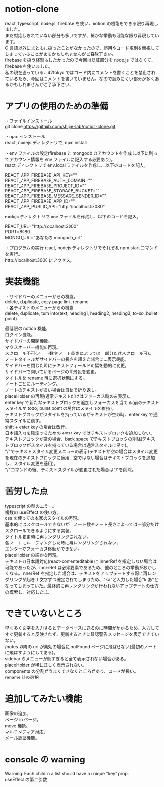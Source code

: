 # notion-clone

react, typescript, node.js, firebase を使い、notion の機能をできる限り再現しました。  
まだ対応しきれていない部分も多いですが、細かな挙動も可能な限り再現しています。  
C 言語以外にまともに扱ったことがなかったので、誤用やコード規則を無視してしまっていることがあるかもしれませんがご容赦下さい。  
firebase を扱う経験もしたかったので今回は認証部分を node.js ではなくて、firebase を使いました。  
私の現在通っている、42tokyo ではコード内にコメントを書くことを禁止されているため、今回はコメントを書いていません。なので読みにくい部分が多くあるかもしれませんがご了承下さい。

# アプリの使用のための準備

・ファイルインストール  
git clone https://github.com/shige-lab/notion-clone.git

・npm インストール  
react, nodejs ディレクトリで, npm install

・env ファイルの設定(firebase と mongodb のアカウントを作成し以下に則ってアカウント情報を env ファイルに記入する必要あり)。  
react ディレクトリで.env.local ファイルを作成し、以下のコードを記入。

REACT_APP_FIREBASE_API_KEY=""  
REACT_APP_FIREBASE_AUTH_DOMAIN=""  
REACT_APP_FIREBASE_PROJECT_ID=""  
REACT_APP_FIREBASE_STORAGE_BUCKET=""  
REACT_APP_FIREBASE_MESSAGE_SENDER_ID=""  
REACT_APP_FIREBASE_APP_ID=""  
REACT_APP_PUBLIC_API="http://localhost:8080"

nodejs ディレクトリで.env ファイルを作成し、以下のコードを記入。

REACT_URL="http://localhost:3000"  
PORT=8080  
MONGO_URI="あなたの mongodb_url"

・プログラムの実行
react, nodejs ディレクトリでそれぞれ npm start コマンドを実行。  
http://localhost:3000 にアクセス。

# 実装機能

・サイドバーのメニューからの機能。  
delete, duplicate, copy page link, rename.  
・各テキストのメニューからの機能  
delete, duplicate, turn into(text, heading1, heading2, heading3, to-do, bullet point).

最低限の notion 機能。  
ログイン機能。  
サイドバーの開閉機能。  
マウスオーバー機能の再現。  
スクロール不可(ノート数やノート長さによっては一部分だけスクロール可)。  
ノートタイトルがサイドバーの長さを超えた場合に...表示機能。  
サイドバーを閉じた時にテキストフィールドの幅を動的に変更。  
サイドバーで開いているページの背景色を変更。  
タイトルを rename 時に選択状態にする。  
ノートごとにルーティング。  
ノートのテキストが長い場合は自動で折り返し。  
placeHolder の再現(通常テキストだけはファーカス時のみ表示)。  
enter key で新たなテキストブロックを追加しフォーカスを当てる(前のテキストスタイルが todo, bullet point の場合はスタイルを維持)。  
テキストブロックがスタイルを持っているがテキストが空の時、enter key で通常スタイルに戻す。  
shift + enter key の場合は改行。  
日本語入力を確定するための enter key ではテキストブロックを追加しない。  
テキストブロックが空の場合、back space でテキストブロックの削除(テキストブロックがスタイルを持っている場合は通常スタイルに戻す)。  
"/"でテキストスタイル変更メニューの表示(テキストが空の場合はスタイル変更を現在のテキストブロックに適用、空ではない場合はテキストブロックを追加し、スタイル変更を適用)。  
"/"コマンドの後、テキストスタイルが変更された場合は"/"を削除。

# 苦労した点

typescript の型のエラー。  
複数の useEffect の使い方。  
css を使っての本家のスタイルの再現。  
基本的にはスクロールできないが、ノート数やノート長さによっては一部分だけスクロールできるようにする実装。  
タイトル変更時に再レンダリングされない。  
各ノートにルーティングした時に再レンダリングされない。  
エンターでフォーカス移動ができない。  
placeHolder の細かな再現。  
テキストの日本語対応(react-contenteditable に innerRef を指定しない場合は可能であったが、innerRef は必須要素であるため、他のところの挙動がおかしくなる。innerRef を指定した場合は、テキストをアップデートする際に再レンダリングが起き１文字ずつ確定されてしまうため、"ka"と入力した場合"k あ"となってしまっていた。最終的に再レンダリングが行われないアップデートの仕方の模索し、対応した。)。

# できていないところ

早く多く文字を入力するとデータベースに送るのに時間がかかるため、入力してすぐ更新すると反映されず、更新するときに確認警告メッセージを表示できていない。  
/notes 以降の url が無効の場合に notFound ページに飛ばせない(最初のノートに飛ばすようにしてある)。  
sidebar のメニューが低すぎると全て表示されない場合がある。  
placeHolder が稀に正しく表示されない。  
components の分割がうまくできなくところがあり、コードが長い。  
rename 時の選択

# 追加してみたい機能

画像の追加。  
ページ in ページ。  
move 機能。  
マルチメディア対応。  
メール認証機能。

# console の warning

Warning: Each child in a list should have a unique "key" prop.  
useEffect の第二引数
